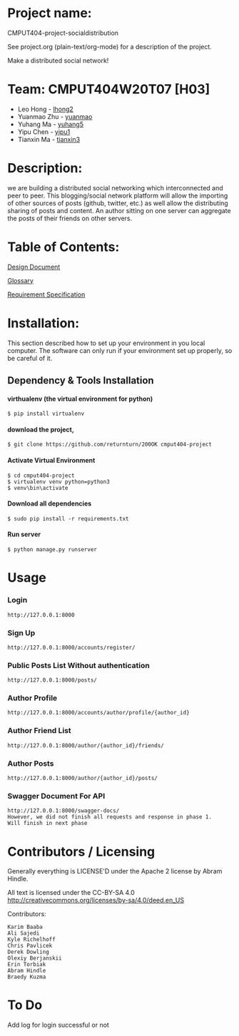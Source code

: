 
Project name:
===================================

CMPUT404-project-socialdistribution

See project.org (plain-text/org-mode) for a description of the project.

Make a distributed social network!

Team: CMPUT404W20T07 [H03]
===================================

* Leo Hong    -    [lhong2](https://github.com/returnturn)
* Yuanmao Zhu    -    [yuanmao](https://github.com/yuanmaoChris)
* Yuhang Ma -    [yuhang5](https://github.com/yuhang5)
* Yipu Chen    -    [yipu1](https://github.com/YipuChen)
* Tianxin Ma      -    [tianxin3](https://github.com/tianxin3)


Description:
===================================

we are building a distributed social networking which interconnected and peer to peer.   This blogging/social network platform will allow the importing of other sources of posts (github, twitter, etc.) as well allow the distributing sharing of posts and content. An author sitting on one server can aggregate the posts of their friends on other servers.

Table of Contents:
===================================

[Design Document](https://github.com/returnturn/200OK/wiki/Design-Document)

[Glossary](https://github.com/returnturn/200OK/wiki/Glossary)

[Requirement Specification](https://github.com/returnturn/200OK/wiki/Requirement-Specification)

Installation:
=============

This section described how to set up your environment in you local computer. The software can only run if your environment set up properly, so be careful of it.

##  Dependency & Tools Installation 

#### virthualenv (the virtual environment for python)
```
$ pip install virtualenv
```
#### download the project,

```
$ git clone https://github.com/returnturn/200OK cmput404-project
```

#### Activate Virtual Environment

```
$ cd cmput404-project
$ virtualenv venv python=python3
$ venv\bin\activate
```
#### Download all dependencies

```
$ sudo pip install -r requirements.txt
```

#### Run server

```
$ python manage.py runserver
```

Usage
=====

 ### Login
    http://127.0.0.1:8000
 
 ### Sign Up
    http://127.0.0.1:8000/accounts/register/
  
 ### Public Posts List Without authentication
    http://127.0.0.1:8000/posts/

 ### Author Profile 
    http://127.0.0.1:8000/accounts/author/profile/{author_id}
    
 ### Author Friend List
    http://127.0.0.1:8000/author/{author_id}/friends/
    
 ### Author Posts
    http://127.0.0.1:8000/author/{author_id}/posts/
 
 ### Swagger Document For API
    http://127.0.0.1:8000/swagger-docs/ 
    However, we did not finish all requests and response in phase 1.
    Will finish in next phase
 
Contributors / Licensing
========================

Generally everything is LICENSE'D under the Apache 2 license by Abram Hindle.

All text is licensed under the CC-BY-SA 4.0 http://creativecommons.org/licenses/by-sa/4.0/deed.en_US

Contributors:

    Karim Baaba
    Ali Sajedi
    Kyle Richelhoff
    Chris Pavlicek
    Derek Dowling
    Olexiy Berjanskii
    Erin Torbiak
    Abram Hindle
    Braedy Kuzma
    
To Do
========================

Add log for login successful or not
